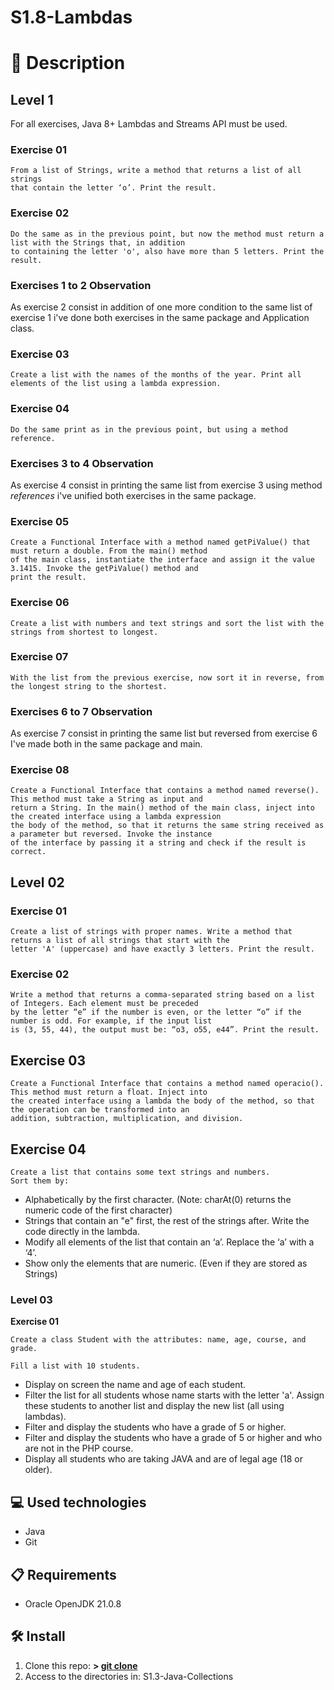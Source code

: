 # S1.8-Lambdas

# 📄 **Description**

## **Level 1**

For all exercises,  Java 8+ Lambdas and Streams API must be used.

### **Exercise 01**

	From a list of Strings, write a method that returns a list of all strings 
	that contain the letter ‘o’. Print the result.

### **Exercise 02**

	Do the same as in the previous point, but now the method must return a list with the Strings that, in addition 
	to containing the letter 'o', also have more than 5 letters. Print the result.

### **Exercises 1 to 2 Observation**

As exercise 2 consist in addition of one more condition to the same list of exercise 1 i've done
both exercises in the same package and Application class.

### **Exercise 03**

	Create a list with the names of the months of the year. Print all elements of the list using a lambda expression.

### **Exercise 04**

	Do the same print as in the previous point, but using a method reference.

### **Exercises 3 to 4 Observation**

As exercise 4 consist in printing the same list from exercise 3 using method *references* i've 
unified both exercises in the same package.

### **Exercise 05**

	Create a Functional Interface with a method named getPiValue() that must return a double. From the main() method 
	of the main class, instantiate the interface and assign it the value 3.1415. Invoke the getPiValue() method and 
	print the result.

### **Exercise 06**

	Create a list with numbers and text strings and sort the list with the strings from shortest to longest.

### **Exercise 07**

	With the list from the previous exercise, now sort it in reverse, from the longest string to the shortest.

### **Exercises 6 to 7 Observation**

As exercise 7 consist in printing the same list but reversed from exercise 6 
I've made both in the same package and main.

### **Exercise 08**

	Create a Functional Interface that contains a method named reverse(). This method must take a String as input and 
	return a String. In the main() method of the main class, inject into the created interface using a lambda expression
	the body of the method, so that it returns the same string received as a parameter but reversed. Invoke the instance 
	of the interface by passing it a string and check if the result is correct.

## **Level 02**

### **Exercise 01**

	Create a list of strings with proper names. Write a method that returns a list of all strings that start with the 
	letter 'A' (uppercase) and have exactly 3 letters. Print the result.

### **Exercise 02**

	Write a method that returns a comma-separated string based on a list of Integers. Each element must be preceded 
	by the letter “e” if the number is even, or the letter “o” if the number is odd. For example, if the input list 
	is (3, 55, 44), the output must be: “o3, o55, e44”. Print the result.

## **Exercise 03**

	Create a Functional Interface that contains a method named operacio(). This method must return a float. Inject into 
	the created interface using a lambda the body of the method, so that the operation can be transformed into an 
	addition, subtraction, multiplication, and division.

## **Exercise 04**

	Create a list that contains some text strings and numbers.
	Sort them by:

- Alphabetically by the first character. (Note: charAt(0) returns the numeric code of the first character)
- Strings that contain an "e" first, the rest of the strings after. Write the code directly in the lambda.
- Modify all elements of the list that contain an ‘a’. Replace the ‘a’ with a ‘4’.
- Show only the elements that are numeric. (Even if they are stored as Strings)

### **Level 03**

**Exercise 01**

	Create a class Student with the attributes: name, age, course, and grade.
	
	Fill a list with 10 students.
	
- Display on screen the name and age of each student.
- Filter the list for all students whose name starts with the letter 'a'.
Assign these students to another list and display the new list (all using lambdas).	
- Filter and display the students who have a grade of 5 or higher.	
- Filter and display the students who have a grade of 5 or higher and who are not in the PHP course.
- Display all students who are taking JAVA and are of legal age (18 or older).

## 💻 **Used technologies**

- Java
- Git

## 📋 **Requirements**

- Oracle OpenJDK 21.0.8

## 🛠️ **Install**

1. Clone this repo: **>  [git clone](https://github.com/mirexan/S1.2-Exceptions.git)**
2. Access to the directories in: S1.3-Java-Collections 
